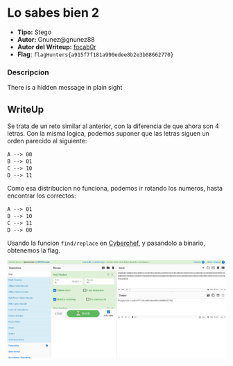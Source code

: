 # Lo sabes bien 2 #

- **Tipo:** Stego
- **Autor:** Gnunez@gnunez88 
- **Autor del Writeup:** [focab0r](https://github.com/focab0r)
- **Flag:** `flagHunters{a915f7f181a990edee8b2e3b08662770}`

### Descripcion ###

There is a hidden message in plain sight

## WriteUp ##

Se trata de un reto similar al anterior, con la diferencia de que ahora son 4 letras. Con la misma logica, podemos suponer que las letras siguen un orden parecido al siguiente:
```
A --> 00
B --> 01
C --> 10
D --> 11
```
Como esa distribucion no funciona, podemos ir rotando los numeros, hasta encontrar los correctos:
```
A --> 01
B --> 10
C --> 11
D --> 00
```
Usando la funcion `find/replace` en [Cyberchef](https://cyberchef.org), y pasandolo a binario, obtenemos la flag.

![Cyberchef](images/a.png)
